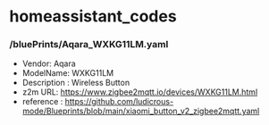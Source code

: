 # homeassistant_codes
### /bluePrints/Aqara_WXKG11LM.yaml
- Vendor: Aqara
- ModelName: WXKG11LM
- Description : Wireless Button
- z2m URL: https://www.zigbee2mqtt.io/devices/WXKG11LM.html
- reference : https://github.com/ludicrous-mode/Blueprints/blob/main/xiaomi_button_v2_zigbee2mqtt.yaml
